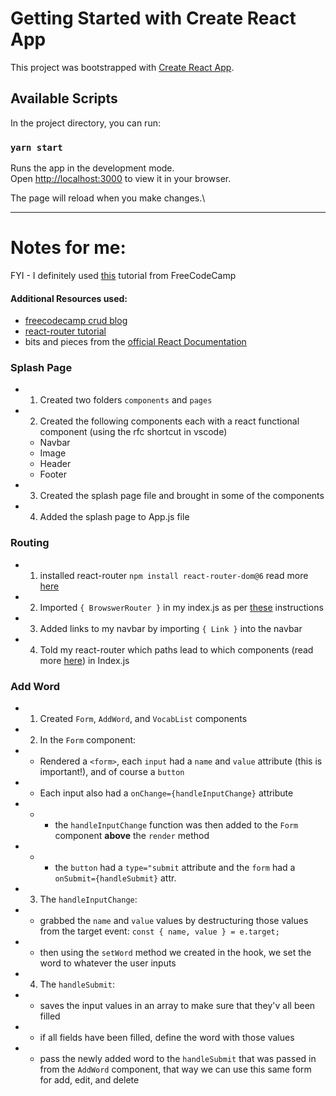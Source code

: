 # Getting Started with Create React App

This project was bootstrapped with [Create React App](https://github.com/facebook/create-react-app).

## Available Scripts

In the project directory, you can run:

### `yarn start`

Runs the app in the development mode.\
Open [http://localhost:3000](http://localhost:3000) to view it in your browser.

The page will reload when you make changes.\


---

# Notes for me:
FYI - I definitely used [this](https://www.freecodecamp.org/news/react-crud-app-how-to-create-a-book-management-app-from-scratch/) tutorial from FreeCodeCamp

#### Additional Resources used:
- [freecodecamp crud blog](https://www.freecodecamp.org/news/react-crud-app-how-to-create-a-book-management-app-from-scratch/)
- [react-router tutorial](https://reactrouter.com/docs/en/v6/getting-started/tutorial#add-some-routes)
- bits and pieces from the [official React Documentation](https://reactjs.org/)


### Splash Page
 - 1. Created two folders `components` and `pages`
 - 2. Created the following components each with a react functional component (using the rfc shortcut in vscode)
    - Navbar
    - Image
    - Header
    - Footer
- 3. Created the splash page file and brought in some of the components
- 4. Added the splash page to App.js file

### Routing
 - 1. installed react-router `npm install react-router-dom@6` read more [here](https://reactrouter.com/docs/en/v6/getting-started/overview)
 - 2. Imported `{ BrowswerRouter }` in my index.js as per [these](https://reactrouter.com/docs/en/v6/getting-started/tutorial#connect-the-url) instructions
 - 3. Added links to my navbar by importing `{ Link }` into the navbar
 - 4. Told my react-router which paths lead to which components (read more [here](https://reactrouter.com/docs/en/v6/getting-started/tutorial#add-some-routes)) in Index.js

 ### Add Word
  - 1. Created `Form`, `AddWord`, and `VocabList` components
  - 2. In the `Form` component:
   - - Rendered a `<form>`, each `input` had a `name` and `value` attribute (this is important!), and of course a `button`
   - - Each input also had a `onChange={handleInputChange}` attribute
   - - - the `handleInputChange` function was then added to the `Form` component __above__ the `render` method
   - - - the `button` had a `type="submit` attribute and the `form` had a `onSubmit={handleSubmit}` attr. 
 - 3. The `handleInputChange`:
  - - grabbed the `name` and `value` values by destructuring those values from the target event: `const { name, value } = e.target;`
  - - then using the `setWord` method we created in the hook, we set the word to whatever the user inputs
 - 4. The `handleSubmit`:
  - -  saves the input values in an array to make sure that they'v all been filled 
  - - if all fields have been filled, define the word with those values
  - - pass the newly added word to the `handleSubmit` that was passed in from the `AddWord` component, that way we can use this same form for add, edit, and delete
